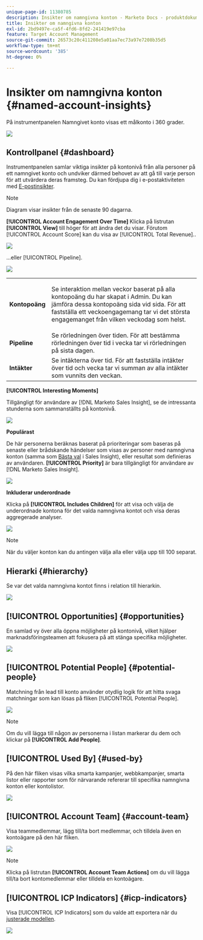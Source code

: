 ```yaml
---
unique-page-id: 11380785
description: Insikter om namngivna konton - Marketo Docs - produktdokumentation
title: Insikter om namngivna konton
exl-id: 2bd9497e-ca5f-4fd6-8fd2-241419e97cba
feature: Target Account Management
source-git-commit: 26573c20c411208e5a01aa7ec73a97e7208b35d5
workflow-type: tm+mt
source-wordcount: '385'
ht-degree: 0%

---
```


# Insikter om namngivna konton {#named-account-insights}

På instrumentpanelen Namngivet konto visas ett målkonto i 360 grader.

![](assets/one-1.png)

## Kontrollpanel {#dashboard}

Instrumentpanelen samlar viktiga insikter på kontonivå från alla personer på ett namngivet konto och undviker därmed behovet av att gå till varje person för att utvärdera deras framsteg. Du kan fördjupa dig i e-postaktiviteten med [E-postinsikter](/help/marketo/product-docs/reporting/email-insights/filtering-in-email-insights.md#account-based-marketing).

>[!NOTE]
>
>Diagram visar insikter från de senaste 90 dagarna.

**[!UICONTROL Account Engagement Over Time]** Klicka på listrutan **[!UICONTROL View]** till höger för att ändra det du visar. Förutom [!UICONTROL Account Score] kan du visa av [!UICONTROL Total Revenue]..

![](assets/two-new.png)

...eller [!UICONTROL Pipeline].

![](assets/three-new.png)

<table>
 <tbody>
  <tr>
   <td><strong><span class="uicontrol">Kontopoäng</span></strong></td>
   <td><p>Se interaktion mellan veckor baserat på alla kontopoäng du har skapat i <span class="uicontrol">Admin</span>. Du kan jämföra dessa kontopoäng sida vid sida. För att fastställa ett veckoengagemang tar vi det största engagemanget från vilken veckodag som helst.</p></td>
  </tr>
  <tr>
   <td><strong><span class="uicontrol">Pipeline</span></strong></td>
   <td>Se rörledningen över tiden. För att bestämma rörledningen över tid i vecka tar vi rörledningen på sista dagen.</td>
  </tr>
  <tr>
   <td><strong><span class="uicontrol">Intäkter</span></strong></td>
   <td>Se intäkterna över tid. För att fastställa intäkter över tid och vecka tar vi summan av alla intäkter som vunnits den veckan.</td>
  </tr>
 </tbody>
</table>

**[!UICONTROL Interesting Moments]**

Tillgängligt för användare av [!DNL Marketo Sales Insight], se de intressanta stunderna som sammanställts på kontonivå.

![](assets/int-mom.png)

**Populärast**

De här personerna beräknas baserat på prioriteringar som baseras på senaste eller brådskande händelser som visas av personer med namngivna konton (samma som [Bästa val](/help/marketo/product-docs/marketo-sales-insight/msi-for-salesforce/features/stars-and-flames/priority-urgency-relative-score-and-best-bets.md) i Sales Insight), eller resultat som definieras av användaren. **[!UICONTROL Priority]** är bara tillgängligt för användare av [!DNL Marketo Sales Insight].

![](assets/top-ten.png)

**Inkluderar underordnade**

Klicka på **[!UICONTROL Includes Children]** för att visa och välja de underordnade kontona för det valda namngivna kontot och visa deras aggregerade analyser.

![](assets/abm.png)

>[!NOTE]
>
>När du väljer konton kan du antingen välja alla eller välja upp till 100 separat.

## Hierarki {#hierarchy}

Se var det valda namngivna kontot finns i relation till hierarkin.

![](assets/hierarchy.png)

## [!UICONTROL Opportunities] {#opportunities}

En samlad vy över alla öppna möjligheter på kontonivå, vilket hjälper marknadsföringsteamen att fokusera på att stänga specifika möjligheter.

![](assets/four-1.png)

## [!UICONTROL Potential People] {#potential-people}

Matchning från lead till konto använder otydlig logik för att hitta svaga matchningar som kan lösas på fliken [!UICONTROL Potential People].

![](assets/five-1.png)

>[!NOTE]
>
>Om du vill lägga till någon av personerna i listan markerar du dem och klickar på **[!UICONTROL Add People]**.

## [!UICONTROL Used By] {#used-by}

På den här fliken visas vilka smarta kampanjer, webbkampanjer, smarta listor eller rapporter som för närvarande refererar till specifika namngivna konton eller kontolistor.

![](assets/six-1.png)

## [!UICONTROL Account Team] {#account-team}

Visa teammedlemmar, lägg till/ta bort medlemmar, och tilldela även en kontoägare på den här fliken.

![](assets/seven-1.png)

>[!NOTE]
>
>Klicka på listrutan **[!UICONTROL Account Team Actions]** om du vill lägga till/ta bort kontomedlemmar eller tilldela en kontoägare.

## [!UICONTROL ICP Indicators] {#icp-indicators}

Visa [!UICONTROL ICP Indicators] som du valde att exportera när du [justerade modellen](/help/marketo/product-docs/target-account-management/account-profiling/account-profiling-ranking-and-tuning.md#model-tuning).

![](assets/eight.png)
